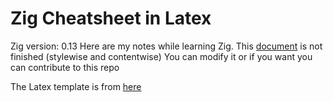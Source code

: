 Zig Cheatsheet in Latex
=========================
Zig version: 0.13
Here are my notes while learning Zig.
This [document](cheatsheet.pdf) is not finished (stylewise and contentwise)
You can modify it or if you want you can contribute to this repo

The Latex template is from [here](https://latex-ninja.com/2019/07/15/cheat-sheets-and-study-summaries/)